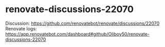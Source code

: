 # renovate-discussions-22070

Discussion: https://github.com/renovatebot/renovate/discussions/22070
Renovate logs: https://app.renovatebot.com/dashboard#github/Oliboy50/renovate-discussions-22070
